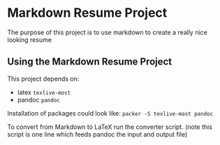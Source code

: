 # Markdown Resume Project #

The purpose of this project is to use markdown to create a really nice looking resume

## Using the Markdown Resume Project ##

This project depends on:
- latex `texlive-most`
- pandoc `pandoc`

Installation of packages could look like:
`packer -S texlive-most pandoc`

To convert from Markdown to LaTeX run the converter script. (note this script is one line which feeds pandoc the input and output file)
